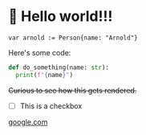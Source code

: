 # :wave: Hello world!!!

`var arnold := Person{name: "Arnold"}`

Here's some code:
```python
def do_something(name: str):
  print(f"{name}")
```
~~Curious to see how this gets rendered.~~

* [ ] This is a checkbox

[google.com](http://google.com)